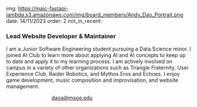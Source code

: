 img: https://maic-fastapi-lambda.s3.amazonaws.com/img/board_members/Andy_Dao_Portrait.png
date: 14/11/2023
order: 2
not_in_recent:

### Lead Website Developer & Maintainer

I am a Junior Software Engineering student pursuing a Data Science minor. I joined AI Club to learn more about applying AI and AI concepts to keep up to date and apply it to my learning process. I am actively involved on campus in a variety of other organizations such as Triangle Fraternity, User Experience Club, Raider Robotics, and Mythos Eros and Echoes. I enjoy game development, music composition and improvisation, and website management.

<a style = 'font-weight: bold; color: white;'>Contact Me Here:</a> <a style = 'color: blue eyes;'>daoa@msoe.edu</a>